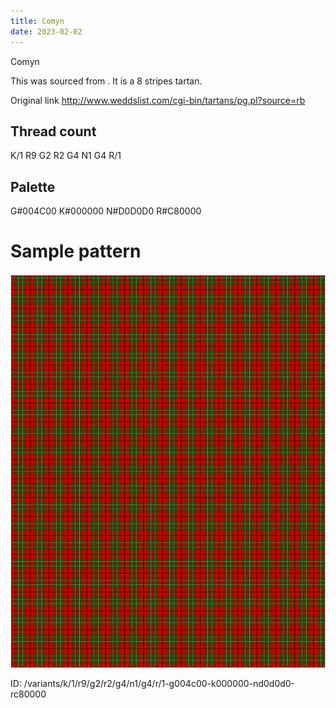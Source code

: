 ```yaml
---
title: Comyn
date: 2023-02-02
---
```

Comyn

This was sourced from <no value>.  It is a 8 stripes tartan.

Original link http://www.weddslist.com/cgi-bin/tartans/pg.pl?source=rb

## Thread count
K/1 R9 G2 R2 G4 N1 G4 R/1

## Palette
G#004C00 K#000000 N#D0D0D0 R#C80000

# Sample pattern

![Tartan detail](tartan.png "K/1 R9 G2 R2 G4 N1 G4 R/1 tartan")

ID: /variants/k/1/r9/g2/r2/g4/n1/g4/r/1-g004c00-k000000-nd0d0d0-rc80000